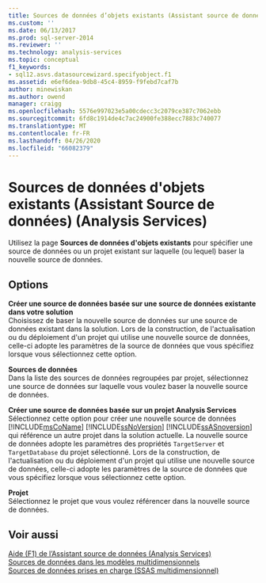 ```yaml
---
title: Sources de données d’objets existants (Assistant source de données) (Analysis Services) | Microsoft Docs
ms.custom: ''
ms.date: 06/13/2017
ms.prod: sql-server-2014
ms.reviewer: ''
ms.technology: analysis-services
ms.topic: conceptual
f1_keywords:
- sql12.asvs.datasourcewizard.specifyobject.f1
ms.assetid: e6ef6dea-9db8-45c4-8959-f9febd7caf7b
author: minewiskan
ms.author: owend
manager: craigg
ms.openlocfilehash: 5576e997023e5a00cdecc3c2079ce387c7062ebb
ms.sourcegitcommit: 6fd8c1914de4c7ac24900fe388ecc7883c740077
ms.translationtype: MT
ms.contentlocale: fr-FR
ms.lasthandoff: 04/26/2020
ms.locfileid: "66082379"
---
```

# <a name="data-sources-from-existing-objects-data-source-wizard-analysis-services"></a>Sources de données d'objets existants (Assistant Source de données) (Analysis Services)
  Utilisez la page **Sources de données d'objets existants** pour spécifier une source de données ou un projet existant sur laquelle (ou lequel) baser la nouvelle source de données.  
  
## <a name="options"></a>Options  
 **Créer une source de données basée sur une source de données existante dans votre solution**  
 Choisissez de baser la nouvelle source de données sur une source de données existant dans la solution. Lors de la construction, de l'actualisation ou du déploiement d'un projet qui utilise une nouvelle source de données, celle-ci adopte les paramètres de la source de données que vous spécifiez lorsque vous sélectionnez cette option.  
  
 **Sources de données**  
 Dans la liste des sources de données regroupées par projet, sélectionnez une source de données sur laquelle vous voulez baser la nouvelle source de données.  
  
 **Créer une source de données basée sur un projet Analysis Services**  
 Sélectionnez cette option pour créer une nouvelle source de données [!INCLUDE[msCoName](../includes/msconame-md.md)] [!INCLUDE[ssNoVersion](../includes/ssnoversion-md.md)] [!INCLUDE[ssASnoversion](../includes/ssasnoversion-md.md)] qui référence un autre projet dans la solution actuelle. La nouvelle source de données adopte les paramètres des propriétés `TargetServer` et `TargetDatabase` du projet sélectionné. Lors de la construction, de l'actualisation ou du déploiement d'un projet qui utilise une nouvelle source de données, celle-ci adopte les paramètres de la source de données que vous spécifiez lorsque vous sélectionnez cette option.  
  
 **Projet**  
 Sélectionnez le projet que vous voulez référencer dans la nouvelle source de données.  
  
## <a name="see-also"></a>Voir aussi  
 [Aide (F1) de l’Assistant source de données &#40;Analysis Services&#41;](data-source-wizard-f1-help-analysis-services.md)   
 [Sources de données dans les modèles multidimensionnels](multidimensional-models/data-sources-in-multidimensional-models.md)   
 [Sources de données prises en charge &#40;SSAS multidimensionnel&#41;](multidimensional-models/supported-data-sources-ssas-multidimensional.md)  
  
  
